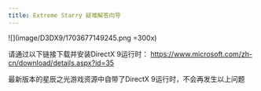 ```yaml
---
title: Extreme Starry 疑难解答向导
---
```


![](image/D3DX9/1703677149245.png =300x)

请通过以下链接下载并安装DirectX 9运行时：
https://www.microsoft.com/zh-cn/download/details.aspx?id=35

最新版本的星辰之光游戏资源中自带了DirectX 9运行时，不会再发生以上问题
